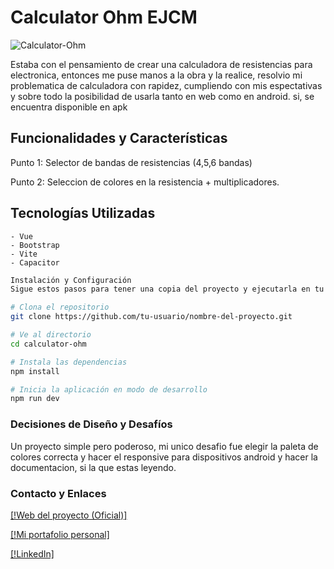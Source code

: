 # Calculator Ohm EJCM

![Calculator-Ohm](https://i.postimg.cc/15k2SLrt/logo.png)

Estaba con el pensamiento de crear una calculadora de resistencias para electronica, entonces me puse manos a la obra y la realice, resolvio mi problematica de calculadora con rapidez, cumpliendo con mis espectativas y sobre todo la posibilidad de usarla tanto en web como en android. si, se encuentra disponible en apk

## Funcionalidades y Características
Punto 1: Selector de bandas de resistencias (4,5,6 bandas)

Punto 2: Seleccion de colores en la resistencia + multiplicadores.


## Tecnologías Utilizadas
    - Vue
    - Bootstrap 
    - Vite
    - Capacitor

``` bash 
Instalación y Configuración
Sigue estos pasos para tener una copia del proyecto y ejecutarla en tu máquina local.

# Clona el repositorio
git clone https://github.com/tu-usuario/nombre-del-proyecto.git

# Ve al directorio
cd calculator-ohm

# Instala las dependencias
npm install

# Inicia la aplicación en modo de desarrollo
npm run dev
```

### Decisiones de Diseño y Desafíos

Un proyecto simple pero poderoso, mi unico desafio fue elegir la paleta de colores correcta y hacer el responsive para dispositivos android y hacer la documentacion, si la que estas leyendo.

### Contacto y Enlaces

[[!Web del proyecto (Oficial)]](https://nombredelproyecto.com)

[[!Mi portafolio personal]](https://EJCM05.github.io)

[[!LinkedIn]](https://www.linkedin.com/in/eber-josue-colmenares-mendoza-bb2932352?utm_source=share&utm_campaign=share_via&utm_content=profile&utm_medium=android_app)